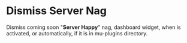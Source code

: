 # Dismiss Server Nag
Dismiss coming soon "<strong>Server Happy</strong>" nag, dashboard widget, when is activated, or automatically, if it is in mu-plugins directory.
